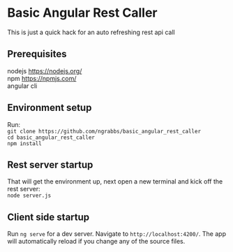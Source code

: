 # Basic Angular Rest Caller

This is just a quick hack for an auto refreshing rest api call

## Prerequisites

nodejs https://nodejs.org/  
npm https://npmjs.com/  
angular cli   

## Environment setup

Run:  
    `git clone https://github.com/ngrabbs/basic_angular_rest_caller`  
    `cd basic_angular_rest_caller`  
    `npm install`  
    
## Rest server startup

That will get the environment up, next open a new terminal and kick off the rest server:  
    `node server.js`  


## Client side startup

Run `ng serve` for a dev server. Navigate to `http://localhost:4200/`. The app will automatically reload if you change any of the source files.
